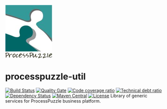 ![ProcessPuzzle - Business Agility](https://raw.githubusercontent.com/ZsZs/processpuzzle-parent/master/processpuzzle-logo-small.jpg)
# processpuzzle-util
[![Build Status](https://travis-ci.org/ZsZs/processpuzzle-util.svg?branch=master)](https://travis-ci.org/ZsZs/processpuzzle-util)
[![Quality Gate](https://sonarcloud.io/api/badges/gate?key=com.processpuzzle:processpuzzle-util:development)](https://sonarcloud.io/dashboard/index/com.processpuzzle:processpuzzle-util:development) 
[![Code coverage ratio](https://sonarcloud.io/api/badges/measure?key=com.processpuzzle:processpuzzle-util:development&metric=coverage)](https://sonarcloud.io/dashboard/index/com.processpuzzle:processpuzzle-util:development) 
[![Technical debt ratio](https://sonarcloud.io/api/badges/measure?key=com.processpuzzle:processpuzzle-util:development&metric=sqale_debt_ratio)](https://sonarcloud.io/dashboard/index/com.processpuzzle:processpuzzle-util:development) 
[![Dependency Status](https://www.versioneye.com/user/projects/59b28517368b08004a06a5f5/badge.svg?style=flat-square)](https://www.versioneye.com/user/projects/59b28517368b08004a06a5f5)
[![Maven Central](https://maven-badges.herokuapp.com/maven-central/com.processpuzzle/processpuzzle-util/badge.svg?style=flat-square)](https://maven-badges.herokuapp.com/maven-central/com.processpuzzle/processpuzzle-util/)
[![License](https://img.shields.io/github/license/spotify/dockerfile-maven.svg)](LICENSE)
Library of generic services for ProcessPuzzle business platform.
